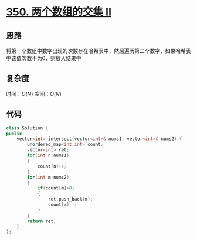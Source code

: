# [350. 两个数组的交集 II](https://leetcode-cn.com/problems/intersection-of-two-arrays-ii/)

## 思路
将第一个数组中数字出现的次数存在哈希表中，然后遍历第二个数字，如果哈希表中该值次数不为0，则放入结果中

## 复杂度
时间：$O(N)$
空间：$O(N)$

## 代码
```cpp
class Solution {
public:
    vector<int> intersect(vector<int>& nums1, vector<int>& nums2) {
        unordered_map<int,int> count;
        vector<int> ret;
        for(int n:nums1)
        {
            count[n]++;
        }
        for(int m:nums2)
        {
            if(count[m]>0)
            {
                ret.push_back(m);
                count[m]--;
            }
        }
        return ret;
    }
};
```